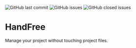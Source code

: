 ![GitHub last commit](https://img.shields.io/github/last-commit/Bernardrouhi/HandFree)
![GitHub issues](https://img.shields.io/github/issues-raw/Bernardrouhi/HandFree)
![GitHub closed issues](https://img.shields.io/github/issues-closed-raw/Bernardrouhi/HandFree)
# HandFree
Manage your project without touching project files.
